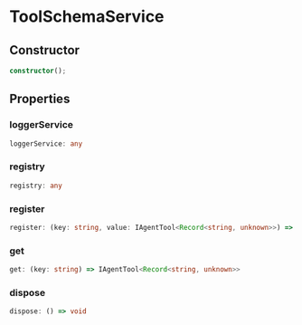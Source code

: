 # ToolSchemaService

## Constructor

```ts
constructor();
```

## Properties

### loggerService

```ts
loggerService: any
```

### registry

```ts
registry: any
```

### register

```ts
register: (key: string, value: IAgentTool<Record<string, unknown>>) => void
```

### get

```ts
get: (key: string) => IAgentTool<Record<string, unknown>>
```

### dispose

```ts
dispose: () => void
```

